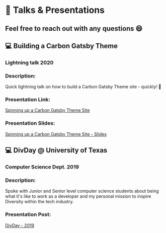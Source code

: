 # 📢 Talks & Presentations
Feel free to reach out with any questions 😄
---------------------------------
## 💻 Building a Carbon Gatsby Theme
### Lightning talk 2020

  ### Description:
  Quick lightning talk on how to build a Carbon Gatsby Theme site - quickly! 👀
  ### Presentation Link:
   [Spinning up a Carbon Gatsby Theme Site](https://gatsby-theme-carbon.now.sh/getting-started#watch-a-newbie-try-it-out)

  ### Presentation Slides:
   [Spinning up a Carbon Gatsby Theme Site - Slides](https://drive.google.com/file/d/1V0Gtyt_qf8vvFA_0LHy0jYslG1dv8jk3/view?usp=sharing)
  
## 💻 DivDay @ University of Texas 
### Computer Science Dept. 2019

  ### Description:
   Spoke with Junior and Senior level computer science students about being what it's like to work as a developer and my personal mission to inspire Diversity within the tech industry. 

  ### Presentation Post:
   [DivDay - 2019](https://oh-hey-dre.medium.com/presentation-divday-university-of-texas-892b7ce2f647)

